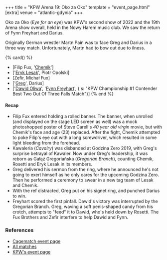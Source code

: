 +++
title = "KPW Arena 19: Oko za Oko"
template = "event_page.html"
[extra]
venue = "atlantic-gdynia"
+++

Oko za Oko (_Eye for an eye_) was KPW's second show of 2022 and the 19th Arena show overall, held in the Nowy Harem music club. We saw the return of Fynn Freyhart and Darius.

Originally German wrestler Martn Pain was to face Greg and Darius in a three way match. Unfortunately, Martn had to bow out due to ilness.

{% card() %}
- [Filip Fux, '[Chemik](@/w/chemik.md)']
- ['[Eryk Lesak](@/w/eryk-lesak.md)', Piotr Opolski]
- [Zefir, Michał Fux]
- ['[Greg](@/w/greg.md)', Darius]
- ['[Dawid Oliwa](@/w/dawid-oliwa.md)', '[Fynn Freyhart](@/w/fynn-freyhart.md)', {
    s: "KPW Championship #1 Contender Best Two Out Of Three Falls Match"}]
{% end %}

#### Recap

* Filip Fux entered holding a rolled banner. The banner, when unrolled (and displayed on the stage LED screen as well) was a mock photoshopped poster of Steve Carell's _40 year old virgin_ movie, but with Chemik's face and age (23) replaced. After the fight, Chemik attempted to poke Filip's eye out with a long screwdriver, which resulted in some light bleeding from the forehead.
* Kawaleria (_Cavalry_) was disbanded at Godzina Zero 2019, with Greg's surprise betrayal of Kawaler. Now under Greg's leadership, it was reborn as Gałąź Gregoriańska (_Gregorian Branch_), counting Chemik, Rosetti and Eryk Lesak in its members.
* Greg delivered his sermon from the ring, where he announced he's not going to exert himself as he only cares for the upcoming Godzina Zero. Then he performed a ceremony to swear in a new tag team of Lesak and Chemik.
* With the ref distracted, Greg put on his signet ring, and punched Darius to win.
* Freyhart scored the first pinfall. Dawid's victory was interrupted by the Gregorian Branch. Greg, waving a soft penis-shaped candy from his crotch, attempts to "feed" it to Dawid, who's held down by Rosetti. The Fux Brothers and Zefir interfere to help Dawid and Fynn.

### References

* [Cagematch event page](https://www.cagematch.net/?id=1&nr=340665)
* [All matches](https://www.youtube.com/watch?v=XRQWwMuajec)
* [KPW's event page](https://kpwrestling.pl/events/kpw-arena-19/)
